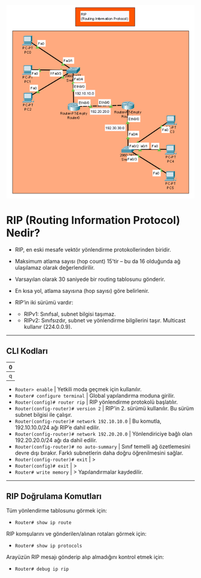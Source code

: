 <img src="https://github.com/reisoglusoftware/Networking-Projects/blob/main/RIP%20(Routing%20Information%20Protocol)/RIP.png">

# RIP (Routing Information Protocol) Nedir?

* RIP, en eski mesafe vektör yönlendirme protokollerinden biridir.

* Maksimum atlama sayısı (hop count) 15'tir – bu da 16 olduğunda ağ ulaşılamaz olarak değerlendirilir.

* Varsayılan olarak 30 saniyede bir routing tablosunu gönderir.

* En kısa yol, atlama sayısına (hop sayısı) göre belirlenir.

* RIP’in iki sürümü vardır:

* * RIPv1: Sınıfsal, subnet bilgisi taşımaz.

* * RIPv2: Sınıfsızdır, subnet ve yönlendirme bilgilerini taşır. Multicast kullanır (224.0.0.9).

---

## CLI Kodları
|0|
|-|
|q|

* `Router> enable`					                    | Yetkili moda geçmek için kullanılır.
* `Router# configure terminal`		            	| Global yapılandırma moduna girilir.
* `Router(config)# router rip`		            	| RIP yönlendirme protokolü başlatılır.
* `Router(config-router)# version 2`	        	| RIP'in 2. sürümü kullanılır. Bu sürüm subnet bilgisi ile çalışır.
* `Router(config-router)# network 192.10.10.0`	| Bu komutla, 192.10.10.0/24 ağı RIP’e dahil edilir.
* `Router(config-router)# network 192.20.20.0`	| Yönlendiriciye bağlı olan 192.20.20.0/24 ağı da dahil edilir.
* `Router(config-router)# no auto-summary`	  	| Sınıf temelli ağ özetlemesini devre dışı bırakır. Farklı subnetlerin daha doğru öğrenilmesini sağlar.
* `Router(config-router)# exit`		            	| >
* `Router(config)# exit`			                	| >
* `Router# write memory`			                	| > Yapılandırmalar kaydedilir.

---

## RIP Doğrulama Komutları

Tüm yönlendirme tablosunu görmek için:
* `Router# show ip route`

RIP komşularını ve gönderilen/alınan rotaları görmek için:
* `Router# show ip protocols`

Arayüzün RIP mesajı gönderip alıp almadığını kontrol etmek için:
* `Router# debug ip rip`














